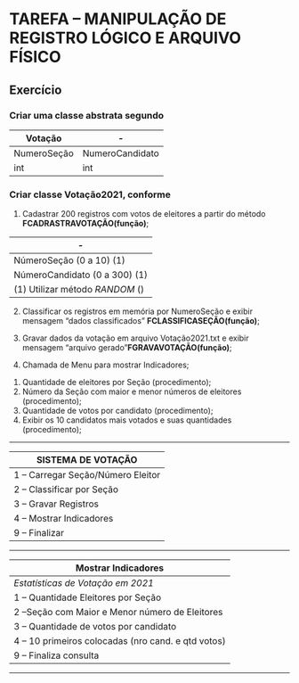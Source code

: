 # TAREFA  –  MANIPULAÇÃO DE REGISTRO LÓGICO E ARQUIVO FÍSICO  

## Exercício

### Criar uma classe abstrata segundo

|Votação|*-*|
|-|-|
|NumeroSeção|NumeroCandidato|
|int|int|

### Criar classe Votação2021, conforme

1. Cadastrar 200 registros com votos de eleitores a partir do método **FCADRASTRAVOTAÇÃO(função)**;

 |-|
 |-|
 |NúmeroSeção (0 a 10) (1)|
 |NúmeroCandidato (0 a 300) (1)|
 |(1) Utilizar método *RANDOM* ()|
  
2. Classificar os registros em memória por NumeroSeção e exibir mensagem “dados classificados” **FCLASSIFICASEÇÃO(função)**;

3. Gravar dados da votação em arquivo Votação2021.txt e exibir mensagem “arquivo gerado”**FGRAVAVOTAÇÃO(função)**;

4. Chamada de Menu para mostrar Indicadores;

 1) Quantidade de eleitores por Seção (procedimento);
 2) Número da Seção com maior e menor números de eleitores (procedimento);
 3) Quantidade de votos por candidato (procedimento);
 4) Exibir os 10 candidatos mais votados e suas quantidades (procedimento);

----------------------------------------------------------------

| SISTEMA DE VOTAÇÃO|
|-|
| 1 – Carregar Seção/Número Eleitor|
| 2 – Classificar por Seção|
| 3 – Gravar Registros|
| 4 – Mostrar Indicadores|
| 9 – Finalizar|

----------------------------------------------------------------

|Mostrar Indicadores|
|-|
|*Estatísticas de Votação em 2021*|
| 1 – Quantidade Eleitores por Seção|
| 2 –Seção com Maior e Menor número de Eleitores|
| 3 – Quantidade de votos por candidato|
| 4 – 10 primeiros colocadas (nro cand. e qtd votos)|
| 9 – Finaliza consulta|

------------------------------------------------------------------------
